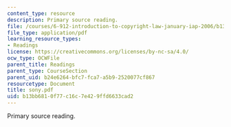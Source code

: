 ```yaml
---
content_type: resource
description: Primary source reading.
file: /courses/6-912-introduction-to-copyright-law-january-iap-2006/b13bb6810f77c16c7e429ffd6633cad2_sony.pdf
file_type: application/pdf
learning_resource_types:
- Readings
license: https://creativecommons.org/licenses/by-nc-sa/4.0/
ocw_type: OCWFile
parent_title: Readings
parent_type: CourseSection
parent_uid: b24e6264-bfc7-fca7-a5b9-2520077cf867
resourcetype: Document
title: sony.pdf
uid: b13bb681-0f77-c16c-7e42-9ffd6633cad2
---
```

Primary source reading.